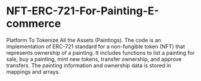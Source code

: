 # NFT-ERC-721-For-Painting-E-commerce
Platform To Tokenize All the Assets (Paintings).
The code is an implementation of ERC-721 standard for a non-fungible token (NFT) that represents ownership of a painting. It includes functions to list a painting for sale, buy a painting, mint new tokens, transfer ownership, and approve transfers. The painting information and ownership data is stored in mappings and arrays.
